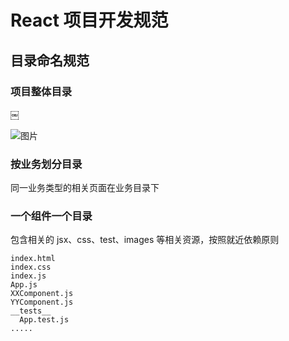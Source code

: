 # React 项目开发规范

## 目录命名规范

### 项目整体目录
￼

![图片](https://user-images.githubusercontent.com/8686869/30628202-7007a27a-9e07-11e7-8055-ff80baa2ccc3.png)

### 按业务划分目录

同一业务类型的相关页面在业务目录下

### 一个组件一个目录

包含相关的 jsx、css、test、images 等相关资源，按照就近依赖原则

```
index.html
index.css
index.js
App.js
XXComponent.js
YYComponent.js
__tests__
  App.test.js
.....
```
